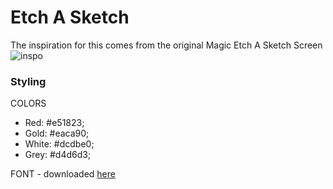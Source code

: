 # Etch A Sketch

The inspiration for this comes from the original Magic Etch A Sketch Screen![inspo](https://user-images.githubusercontent.com/99847030/172062283-dd325cec-4701-4872-b708-7cb121c267e6.jpeg)

### Styling 
COLORS  
- Red: #e51823;
- Gold: #eaca90;
- White: #dcdbe0;
- Grey: #d4d6d3;

FONT - downloaded [here](https://www.wfonts.com/font/rondo#google_vignette)
